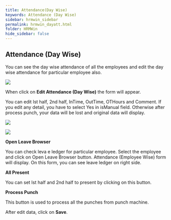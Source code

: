 ```yaml
---
title: Attendance(Day Wise)
keywords: Attendance (Day Wise)
sidebar: hrmwin_sidebar
permalink: hrmwin_dayatt.html
folder: HRMWin   
hide_sidebar: false
---
```


## Attendance (Day Wise)

You can see the day wise attendance of all the employees and edit the day wise attendance for particular employee also.

![](http://docs.risersoft.com/hrmnirvana/ImagesExt/image8_73.jpg)

When click on **Edit Attendance (Day Wise)** the form will appear.


You can edit Ist half, 2nd half, InTime, OutTime, OTHours and Comment. If you edit any detail, you have to select Yes in isManual field. Otherwise after process punch, your data will be lost and original data will display.

![](http://docs.risersoft.com/hrmnirvana/ImagesExt/image8_74.jpg)

![](http://docs.risersoft.com/hrmnirvana/ImagesExt/image8_75.jpg)

**Open Leave Browser**

You can check leva e ledger for particular employee.
Select the employee and click on Open Leave Browser button. Attendance (Employee Wise) form will display. On this form, you can see leave ledger on right side.

**All Present**


You can set Ist half and 2nd half to present by clicking on this button.

**Process Punch**


This button is used to process all the punches from punch machine.


After edit data, click on **Save**.
